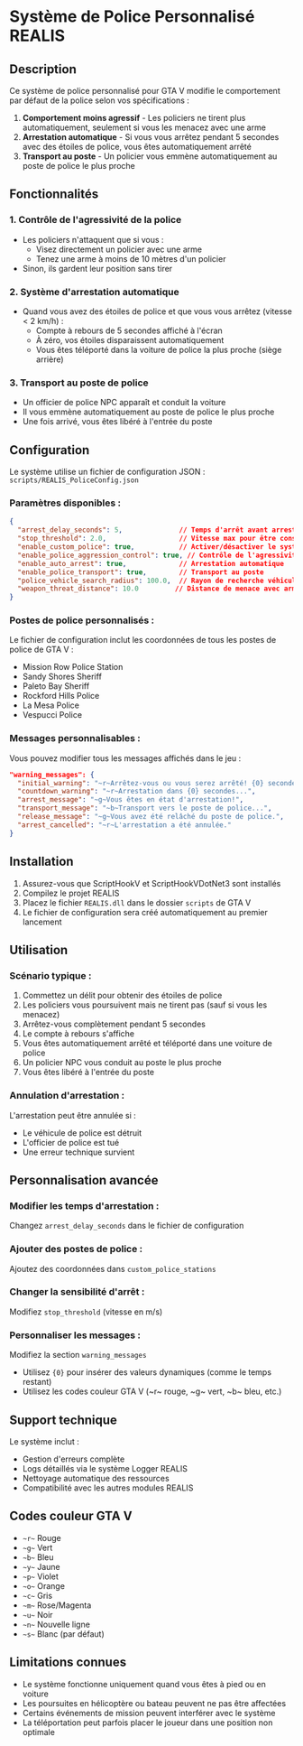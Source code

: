 # Système de Police Personnalisé REALIS

## Description

Ce système de police personnalisé pour GTA V modifie le comportement par défaut de la police selon vos spécifications :

1. **Comportement moins agressif** - Les policiers ne tirent plus automatiquement, seulement si vous les menacez avec une arme
2. **Arrestation automatique** - Si vous vous arrêtez pendant 5 secondes avec des étoiles de police, vous êtes automatiquement arrêté
3. **Transport au poste** - Un policier vous emmène automatiquement au poste de police le plus proche

## Fonctionnalités

### 1. Contrôle de l'agressivité de la police

- Les policiers n'attaquent que si vous :
  - Visez directement un policier avec une arme
  - Tenez une arme à moins de 10 mètres d'un policier
- Sinon, ils gardent leur position sans tirer

### 2. Système d'arrestation automatique

- Quand vous avez des étoiles de police et que vous vous arrêtez (vitesse < 2 km/h) :
  - Compte à rebours de 5 secondes affiché à l'écran
  - À zéro, vos étoiles disparaissent automatiquement
  - Vous êtes téléporté dans la voiture de police la plus proche (siège arrière)

### 3. Transport au poste de police

- Un officier de police NPC apparaît et conduit la voiture
- Il vous emmène automatiquement au poste de police le plus proche
- Une fois arrivé, vous êtes libéré à l'entrée du poste

## Configuration

Le système utilise un fichier de configuration JSON : `scripts/REALIS_PoliceConfig.json`

### Paramètres disponibles :

```json
{
  "arrest_delay_seconds": 5,              // Temps d'arrêt avant arrestation
  "stop_threshold": 2.0,                  // Vitesse max pour être considéré arrêté
  "enable_custom_police": true,           // Activer/désactiver le système
  "enable_police_aggression_control": true, // Contrôle de l'agressivité
  "enable_auto_arrest": true,             // Arrestation automatique
  "enable_police_transport": true,        // Transport au poste
  "police_vehicle_search_radius": 100.0,  // Rayon de recherche véhicule police
  "weapon_threat_distance": 10.0         // Distance de menace avec arme
}
```

### Postes de police personnalisés :

Le fichier de configuration inclut les coordonnées de tous les postes de police de GTA V :

- Mission Row Police Station
- Sandy Shores Sheriff
- Paleto Bay Sheriff  
- Rockford Hills Police
- La Mesa Police
- Vespucci Police

### Messages personnalisables :

Vous pouvez modifier tous les messages affichés dans le jeu :

```json
"warning_messages": {
  "initial_warning": "~r~Arrêtez-vous ou vous serez arrêté! {0} secondes...",
  "countdown_warning": "~r~Arrestation dans {0} secondes...",
  "arrest_message": "~g~Vous êtes en état d'arrestation!",
  "transport_message": "~b~Transport vers le poste de police...",
  "release_message": "~g~Vous avez été relâché du poste de police.",
  "arrest_cancelled": "~r~L'arrestation a été annulée."
}
```

## Installation

1. Assurez-vous que ScriptHookV et ScriptHookVDotNet3 sont installés
2. Compilez le projet REALIS
3. Placez le fichier `REALIS.dll` dans le dossier `scripts` de GTA V
4. Le fichier de configuration sera créé automatiquement au premier lancement

## Utilisation

### Scénario typique :

1. Commettez un délit pour obtenir des étoiles de police
2. Les policiers vous poursuivent mais ne tirent pas (sauf si vous les menacez)
3. Arrêtez-vous complètement pendant 5 secondes
4. Le compte à rebours s'affiche
5. Vous êtes automatiquement arrêté et téléporté dans une voiture de police
6. Un policier NPC vous conduit au poste le plus proche
7. Vous êtes libéré à l'entrée du poste

### Annulation d'arrestation :

L'arrestation peut être annulée si :
- Le véhicule de police est détruit
- L'officier de police est tué
- Une erreur technique survient

## Personnalisation avancée

### Modifier les temps d'arrestation :
Changez `arrest_delay_seconds` dans le fichier de configuration

### Ajouter des postes de police :
Ajoutez des coordonnées dans `custom_police_stations`

### Changer la sensibilité d'arrêt :
Modifiez `stop_threshold` (vitesse en m/s)

### Personnaliser les messages :
Modifiez la section `warning_messages`
- Utilisez `{0}` pour insérer des valeurs dynamiques (comme le temps restant)
- Utilisez les codes couleur GTA V (~r~ rouge, ~g~ vert, ~b~ bleu, etc.)

## Support technique

Le système inclut :
- Gestion d'erreurs complète
- Logs détaillés via le système Logger REALIS
- Nettoyage automatique des ressources
- Compatibilité avec les autres modules REALIS

## Codes couleur GTA V

- `~r~` Rouge
- `~g~` Vert  
- `~b~` Bleu
- `~y~` Jaune
- `~p~` Violet
- `~o~` Orange
- `~c~` Gris
- `~m~` Rose/Magenta
- `~u~` Noir
- `~n~` Nouvelle ligne
- `~s~` Blanc (par défaut)

## Limitations connues

- Le système fonctionne uniquement quand vous êtes à pied ou en voiture
- Les poursuites en hélicoptère ou bateau peuvent ne pas être affectées
- Certains événements de mission peuvent interférer avec le système
- La téléportation peut parfois placer le joueur dans une position non optimale 